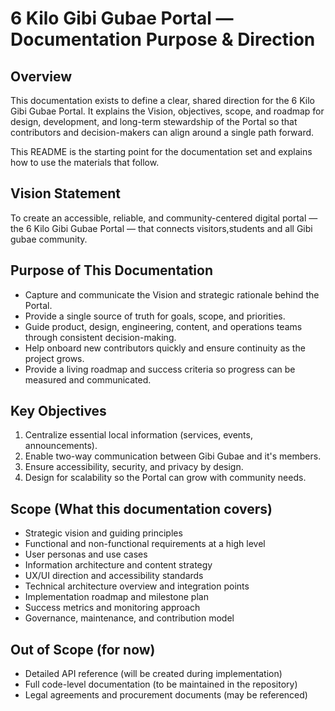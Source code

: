 # 6 Kilo Gibi Gubae Portal — Documentation Purpose & Direction

## Overview
This documentation exists to define a clear, shared direction for the 6 Kilo Gibi Gubae Portal. It explains the Vision, objectives, scope, and roadmap for design, development, and long-term stewardship of the Portal so that contributors and decision-makers can align around a single path forward.

This README is the starting point for the documentation set and explains how to use the materials that follow.

## Vision Statement
To create an accessible, reliable, and community-centered digital portal — the 6 Kilo Gibi Gubae Portal — that connects visitors,students and all Gibi gubae community.

## Purpose of This Documentation
- Capture and communicate the Vision and strategic rationale behind the Portal.
- Provide a single source of truth for goals, scope, and priorities.
- Guide product, design, engineering, content, and operations teams through consistent decision-making.
- Help onboard new contributors quickly and ensure continuity as the project grows.
- Provide a living roadmap and success criteria so progress can be measured and communicated.


## Key Objectives
1. Centralize essential local information (services, events, announcements).
2. Enable two-way communication between Gibi Gubae and it's members.
3. Ensure accessibility, security, and privacy by design.
5. Design for scalability so the Portal can grow with community needs.

## Scope (What this documentation covers)
- Strategic vision and guiding principles
- Functional and non-functional requirements at a high level
- User personas and use cases
- Information architecture and content strategy
- UX/UI direction and accessibility standards
- Technical architecture overview and integration points
- Implementation roadmap and milestone plan
- Success metrics and monitoring approach
- Governance, maintenance, and contribution model

## Out of Scope (for now)
- Detailed API reference (will be created during implementation)
- Full code-level documentation (to be maintained in the repository)
- Legal agreements and procurement documents (may be referenced)

